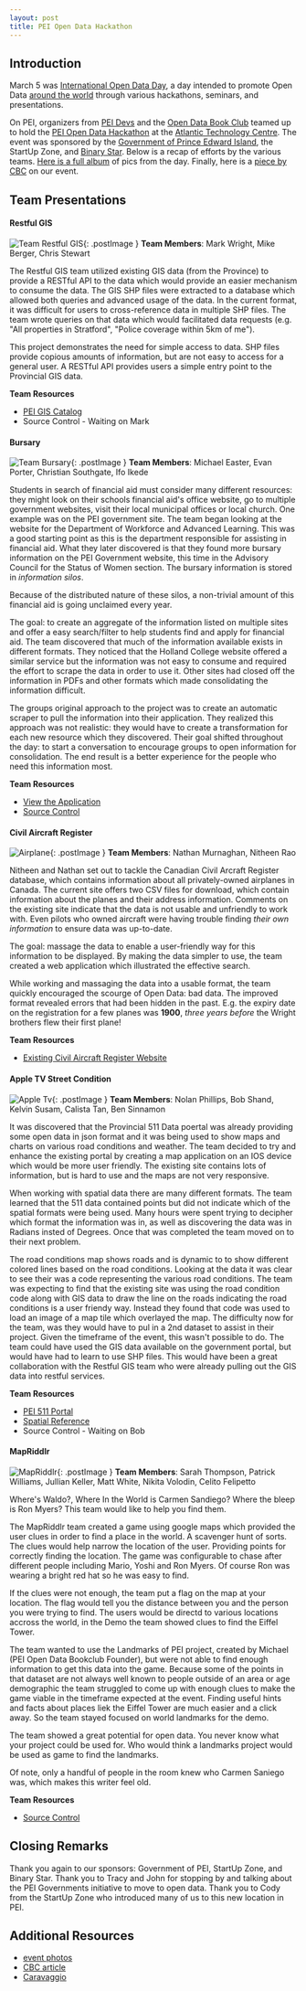 ```yaml
---
layout: post
title: PEI Open Data Hackathon
---
```


## Introduction

March 5 was [International Open Data Day](https://en.wikipedia.org/wiki/International_Open_Data_Day), a day intended to promote Open Data [around the world](http://opendataday.org) through various hackathons, seminars, and presentations.

On PEI, organizers from [PEI Devs](http://www.meetup.com/PEI-Developers/) and the [Open Data Book Club](http://www.meetup.com/Open-Data-PEI) teamed up to hold the [PEI Open Data Hackathon](https://www.eventbrite.ca/e/pei-open-data-hackathon-tickets-21554098890) at the [Atlantic Technology Centre](http://atlantictechnologycentre.ca/). The event was sponsored by the [Government of Prince Edward Island](http://www.gov.pe.ca/), the StartUp Zone, and [Binary Star](http://binarystar.ca). Below is a recap of efforts by the various teams. [Here is a full album](https://www.flickr.com/photos/100794919@N05/albums/72157663224471673) of pics from the day. Finally, here is a [piece by CBC](http://www.cbc.ca/news/canada/prince-edward-island/data-computer-apps-open-government-1.3478962) on our event. 

## Team Presentations

#### Restful GIS 

![Team Restful GIS](https://farm2.staticflickr.com/1489/24938363134_e142478510_n.jpg "Mark Wright presenting Address Liberation project"){: .postImage } 
**Team Members**: Mark Wright, Mike Berger, Chris Stewart

The Restful GIS team utilized existing GIS data (from the Province) to provide a RESTful API to 
the data which would provide an easier mechanism to consume the data. The GIS SHP files were extracted 
to a database which allowed both queries and advanced usage of the data. In the current format, it 
was difficult for users to cross-reference data in multiple SHP files. The team wrote queries on that data which 
would facilitated data requests (e.g. "All properties in Stratford", "Police coverage within 5km of me"). 

This project demonstrates the need for simple access to data. SHP files provide copious amounts of information, but are not easy to access for a general user. A RESTful API provides users a simple entry point to the Provincial GIS data.

**Team Resources**

* [PEI GIS Catalog](http://www.gov.pe.ca/gis/index.php3?number=77543)
* Source Control - Waiting on Mark

#### Bursary

![Team Bursary](https://farm2.staticflickr.com/1501/25542728046_334649dd05_n.jpg "Christian Southgate presenting for the Bursary Team"){: .postImage }
**Team Members**: Michael Easter, Evan Porter, Christian Southgate, Ifo Ikede

Students in search of financial aid must consider many different resources: they might look on their schools financial aid's office website, go to multiple government websites, visit their local municipal offices or local church. One example was on the PEI government site. The team began looking at the website for the Department of Workforce and Advanced Learning. This was a good starting point as this is the department responsible for assisting in financial aid. What they later discovered is that they found more bursary information on the PEI Government website, this time in the Advisory Council for the Status of Women section. The bursary information is stored in *information silos*.

Because of the distributed nature of these silos, a non-trivial amount of this financial aid is going unclaimed every year. 

The goal: to create an aggregate of the information listed on multiple sites and offer a easy 
search/filter to help students find and apply for financial aid. The team discovered that much of the information available exists in different formats. They noticed that the Holland College website offered a 
similar service but the information was not easy to consume and required the effort to scrape the data in order to use 
it. Other sites had closed off the information in PDFs and other formats which made consolidating the information 
difficult.

The groups original approach to the project was to create an automatic scraper to pull the information into their
application. They realized this approach was not realistic: they would have to create a transformation for each
new resource which they discovered. Their goal shifted throughout the day: to start a 
conversation to encourage groups to open information for consolidation. The end result is a better experience
for the people who need this information most.

**Team Resources**

* [View the Application](http://peidevs.github.io/OpenDataBookClub/bursary/)
* [Source Control](https://github.com/peidevs/OpenDataBookClub/tree/gh-pages/bursary)


#### Civil Aircraft Register

![Airplane](https://farm2.staticflickr.com/1457/25273254090_c855113396_n.jpg "Nathan presenting for his team"){: .postImage }
**Team Members**: Nathan Murnaghan, Nitheen Rao

Nitheen and Nathan set out to tackle the Canadian Civil Arcraft Register database, which contains information about 
all privately-owned airplanes in Canada. The current site offers two CSV files for download, which contain 
information about the planes and their address information. Comments on the existing site indicate that the data 
is not usable and unfriendly to work with. Even pilots who owned aircraft were having trouble finding *their own information* to ensure data was up-to-date.

The goal: massage the data to enable a user-friendly way for this information to be displayed. By making the data simpler to use, the team created a web application which illustrated the effective search.

While working and massaging the data into a usable format, the team quickly encouraged the scourge of Open Data: bad data. The improved format revealed errors that had been hidden in the past. E.g. the expiry date on the registration for a few planes was **1900**, *three years before* the Wright brothers flew their first plane!

**Team Resources**

* [Existing Civil Aircraft Register Website](http://wwwapps.tc.gc.ca/saf-sec-sur/2/ccarcs-riacc/Menu.aspx?lang=eng)

#### Apple TV Street Condition

![Apple Tv](https://farm2.staticflickr.com/1518/25450302532_c8334f895f_n.jpg "Bob Shand showing off some code"){: .postImage }
**Team Members**: Nolan Phillips, Bob Shand, Kelvin Susam, Calista Tan, Ben Sinnamon

It was discovered that the Provincial 511 Data poertal was already providing some open data in json format and it was 
being used to show maps and charts on various road conditions and weather. The team decided to try and enhance the existing
portal by creating a map application on an IOS device which would be more user friendly. The existing site contains
lots of information, but is hard to use and the maps are not very responsive. 

When working with spatial data there are many different formats. The team learned that the 511 data contained points
but did not indicate which of the spatial formats were being used. Many hours were spent trying to decipher which format
the information was in, as well as discovering the data was in Radians insted of Degrees. Once that was completed the 
team moved on to their next problem.

The road conditions map shows roads and is dynamic to to show different colored lines based on the road conditions. Looking 
at the data it was clear to see their was a code representing the various road conditions. The team was expecting to find
that the existing site was using the road condition code along with GIS data to draw the line on the roads indicating the 
road conditions is a user friendy way. Instead they found that code was used to load an image of a map tile which overlayed 
the map. The difficulty now for the team, was they would have to pul in a 2nd dataset to assist in their project. Given
the timeframe of the event, this wasn't possible to do. The team could have used the GIS data available on the government
portal, but would have had to learn to use SHP files. This would have been a great collaboration with the Restful GIS team
who were already pulling out the GIS data into restful services. 

**Team Resources**

* [PEI 511 Portal](http://511.gov.pe.ca/en/map_report.html)
* [Spatial Reference](http://spatialreference.org/)
* Source Control - Waiting on Bob

#### MapRiddlr
![MapRiddlr](https://farm2.staticflickr.com/1551/25273253320_1c0f83880c_n.jpg "Sarah and Celito Presenting"){: .postImage }
**Team Members**: Sarah Thompson, Patrick Williams, Jullian Keller, Matt White, Nikita Volodin, Celito Felipetto

Where's Waldo?, Where In the World is Carmen Sandiego? Where the bleep is Ron Myers? This team would like to help you find
them. 

The MapRiddlr team created a game using google maps which provided the user clues in order to find a place in the world. 
A scavenger hunt of sorts. The clues would help narrow the location of the user. Providing points for correctly finding 
the location. The game was configurable to chase after different people including Mario, Yoshi and Ron Myers. Of
course Ron was wearing a bright red hat so he was easy to find.

If the clues were not enough, the team put a flag on the map at your location. The flag would tell you the distance between
you and the person you were trying to find. The users would be directd to various locations accross the world, in the 
Demo the team showed clues to find the Eiffel Tower. 

The team wanted to use the Landmarks of PEI project, created by Michael (PEI Open Data Bookclub Founder), but were not 
able to find enough information to get this data into the game. Because some of the points in that dataset are not always 
well known to people outside of an area or age demographic the team struggled to come up with enough clues to make the game 
viable in the timeframe expected at the event. Finding useful hints and facts about places liek the Eiffel Tower are 
much easier and a click away. So the team stayed focused on world landmarks for the demo.

The team showed a great potential for open data. You never know what your project could be used for. Who would think a 
landmarks project would be used as game to find the landmarks.

Of note, only a handful of people in the room knew who Carmen Saniego was, which makes this writer feel old.

**Team Resources**

* [Source Control](https://github.com/MatthewWhite/MapRiddlr)

## Closing Remarks
Thank you again to our sponsors: Government of PEI, StartUp Zone, and Binary Star. Thank you to Tracy and John for 
stopping by and talking about the PEI Governments initiative to move to open data. Thank you to Cody from the StartUp Zone
who introduced many of us to this new location in PEI.
 
## Additional Resources
 * [event photos](https://www.flickr.com/photos/100794919@N05/albums/72157663224471673)
 * [CBC article](http://www.cbc.ca/news/canada/prince-edward-island/data-computer-apps-open-government-1.3478962)
 * [Caravaggio](https://twitter.com/30_for_60/status/706992363185577985)

